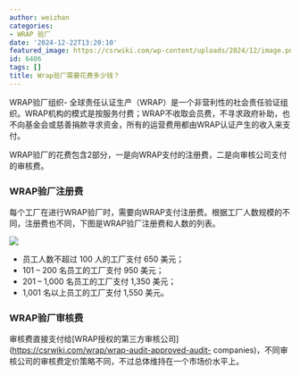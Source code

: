 ```yaml
---
author: weizhan
categories:
- WRAP 验厂
date: '2024-12-22T13:20:10'
featured_image: https://csrwiki.com/wp-content/uploads/2024/12/image.png
id: 6406
tags: []
title: Wrap验厂需要花费多少钱？
---
```


WRAP验厂组织-
全球责任认证生产（WRAP）是一个非营利性的社会责任验证组织。WRAP机构的模式是按服务付费；WRAP不收取会员费，不寻求政府补助，也不向基金会或慈善捐款寻求资金，所有的运营费用都由WRAP认证产生的收入来支付。

WRAP验厂的花费包含2部分，一是向WRAP支付的注册费，二是向审核公司支付的审核费。

### WRAP验厂注册费

每个工厂在进行WRAP验厂时，需要向WRAP支付注册费。根据工厂人数规模的不同，注册费也不同，下图是WRAP验厂注册费和人数的列表。

![](https://csrwiki.com/wp-content/uploads/2024/12/image-1024x658.png)

  * 员工人数不超过 100 人的工厂支付 650 美元；
  * 101 – 200 名员工的工厂支付 950 美元；
  * 201 – 1,000 名员工的工厂支付 1,350 美元；
  * 1,001 名以上员工的工厂支付 1,550 美元。

### WRAP验厂审核费

审核费直接支付给[WRAP授权的第三方审核公司](https://csrwiki.com/wrap/wrap-audit-approved-audit-
companies)，不同审核公司的审核费定价策略不同，不过总体维持在一个市场价水平上。

